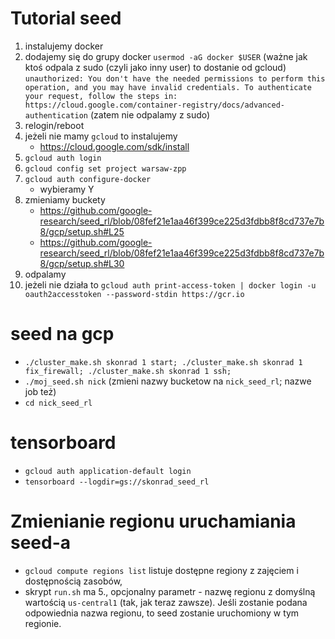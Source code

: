# Tutorial seed
1. instalujemy docker
2. dodajemy się do grupy docker `usermod -aG docker $USER`
   (ważne jak ktoś odpala z sudo (czyli jako inny user) to dostanie od gcloud)
	`
	unauthorized: You don't have the needed permissions to perform this operation,
	and you may have invalid credentials. To authenticate your request, follow the
	steps in:
	https://cloud.google.com/container-registry/docs/advanced-authentication
	`
	(zatem nie odpalamy z sudo)
3. relogin/reboot
4. jeżeli nie mamy `gcloud` to instalujemy
	* https://cloud.google.com/sdk/install
4. `gcloud auth login`
5. `gcloud config set project warsaw-zpp`
6. `gcloud auth configure-docker`
	* wybieramy Y
8. zmieniamy buckety
	* https://github.com/google-research/seed_rl/blob/08fef21e1aa46f399ce225d3fdbb8f8cd737e7b8/gcp/setup.sh#L25
	* https://github.com/google-research/seed_rl/blob/08fef21e1aa46f399ce225d3fdbb8f8cd737e7b8/gcp/setup.sh#L30
9. odpalamy
10. jeżeli nie działa to `gcloud auth print-access-token | docker login -u oauth2accesstoken --password-stdin https://gcr.io`

# seed na gcp
* `./cluster_make.sh skonrad 1 start; ./cluster_make.sh skonrad 1 fix_firewall; ./cluster_make.sh skonrad 1 ssh;`
* `./moj_seed.sh nick` (zmieni nazwy bucketow na `nick_seed_rl`; nazwe job też)
* `cd nick_seed_rl`

# tensorboard
* `gcloud auth application-default login`
* `tensorboard --logdir=gs://skonrad_seed_rl`

# Zmienianie regionu uruchamiania seed-a
* `gcloud compute regions list` listuje dostępne regiony z zajęciem i dostępnością zasobów,
* skrypt `run.sh` ma 5., opcjonalny parametr - nazwę regionu z domyślną wartością `us-central1` (tak, jak teraz zawsze). Jeśli zostanie podana odpowiednia nazwa regionu, to seed zostanie uruchomiony w tym regionie.
